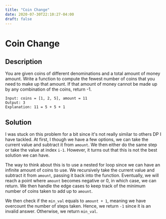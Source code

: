 ```yaml
---
title: "Coin Change"
date: 2020-07-30T22:10:27-04:00
draft: false
---
```


# Coin Change

## Description
You are given coins of different denominations and a total amount of money amount. Write a function to compute the fewest number of coins that you need to make up that amount. If that amount of money cannot be made up by any combination of the coins, return -1.

```
Input: coins = [1, 2, 5], amount = 11
Output: 3 
Explanation: 11 = 5 + 5 + 1
```
## Solution
I was stuck on this problem for a bit since it's not really similar to others DP I have tackled. At first, I though we have a few options, we can take the current value and subtract it from `amount`. We then either do the same step or take the value at index `i-1`. However, it turns out that this is not the best solution we can have. 


The way to think about this is to use a nested for loop since we can have an infinite amount of coins to use. We recursively take the current value and subtract it from `amount`, passing it back into the function. Eventually, we will reach a point where `amount` becomes negative or 0, in which case, we can return. We then handle the edge cases to keep track of the minimum number of coins taken to add up to `amount`.

We then check if the `min_val` equals to `amount + 1`, meaning we have overcount the number of steps taken. Hence, we return `-1` since it is an invalid answer. Otherwise, we return `min_val`.

